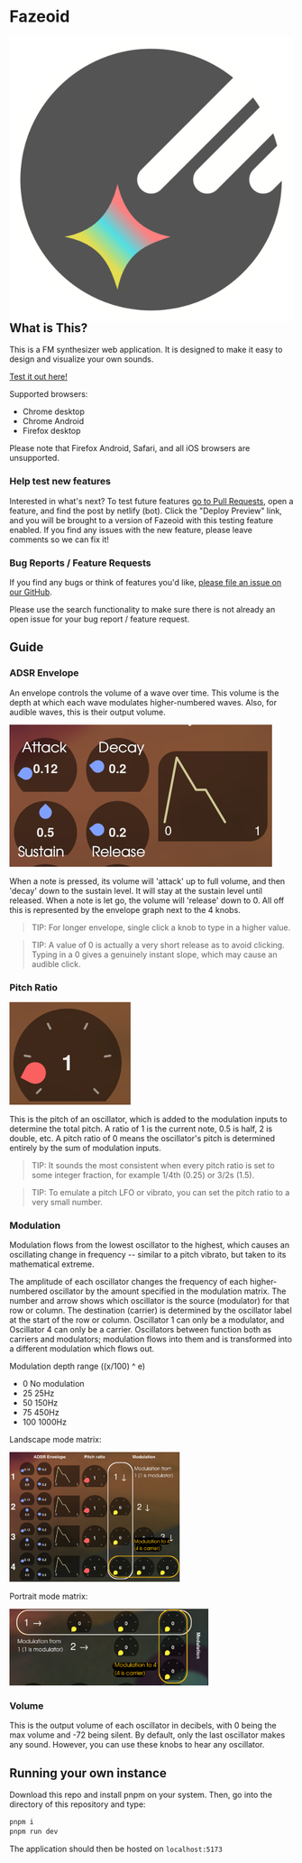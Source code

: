 # Fazeoid

<img alt=logo align=right src=/static/fazeoid.svg />

## What is This?

This is a FM synthesizer web application. It is designed to make it easy to design and visualize your own sounds.

[Test it out here!](https://fazeoid.netlify.app/)

Supported browsers:
 - Chrome desktop
 - Chrome Android
 - Firefox desktop

Please note that Firefox Android, Safari, and all iOS browsers are unsupported.

### Help test new features
Interested in what's next? To test future features [go to Pull Requests](https://github.com/bismuthsoft/fazeoid/pulls), open a feature, and find the post by netlify (bot). Click the "Deploy Preview" link, and you will be brought to a version of Fazeoid with this testing feature enabled. If you find any issues with the new feature, please leave comments so we can fix it!

### Bug Reports / Feature Requests
If you find any bugs or think of features you'd like, [please file an issue on our GitHub](https://github.com/bismuthsoft/fazeoid/issues).

Please use the search functionality to make sure there is not already an open issue for your bug report / feature request.

## Guide

### ADSR Envelope
An envelope controls the volume of a wave over time. This volume is the depth at which each wave modulates higher-numbered waves. Also, for audible waves, this is their output volume.

![](https://raw.githubusercontent.com/bismuthsoft/fazeoid/master/assets/envelopes.png)

When a note is pressed, its volume will 'attack' up to full volume, and then 'decay' down to the sustain level. It will stay at the sustain level until released. When a note is let go, the volume will 'release' down to 0. All off this is represented by the envelope graph next to the 4 knobs.

> TIP: For longer envelope, single click a knob to type in a higher value.

> TIP: A value of 0 is actually a very short release as to avoid clicking. Typing in a 0 gives a genuinely instant slope, which may cause an audible click.

### Pitch Ratio
![](https://raw.githubusercontent.com/bismuthsoft/fazeoid/master/assets/pitchratio.png)

This is the pitch of an oscillator, which is added to the modulation inputs to determine the total pitch. A ratio of 1 is the current note, 0.5 is half, 2 is double, etc. A pitch ratio of 0 means the oscillator's pitch is determined entirely by the sum of modulation inputs.

> TIP: It sounds the most consistent when every pitch ratio is set to some integer fraction, for example 1/4th (0.25) or 3/2s (1.5).

> TIP: To emulate a pitch LFO or vibrato, you can set the pitch ratio to a very small number.

### Modulation
Modulation flows from the lowest oscillator to the highest, which causes an oscillating change in frequency -- similar to a pitch vibrato, but taken to its mathematical extreme.

The amplitude of each oscillator changes the frequency of each higher-numbered oscillator by the amount specified in the modulation matrix. The number and arrow shows which oscillator is the source (modulator) for that row or column. The destination (carrier) is determined by the oscillator label at the start of the row or column. Oscillator 1 can only be a modulator, and Oscillator 4 can only be a carrier. Oscillators between function both as carriers and modulators; modulation flows into them and is transformed into a different modulation which flows out.

Modulation depth range ((x/100) ^ e)
 - 0 No modulation
 - 25 25Hz
 - 50 150Hz
 - 75 450Hz
 - 100 1000Hz

Landscape mode matrix:

<img src=https://raw.githubusercontent.com/bismuthsoft/fazeoid/master/assets/modulation2.png style="width:60%"></img>

Portrait mode matrix:

<img src=https://raw.githubusercontent.com/bismuthsoft/fazeoid/master/assets/modulation3.png style="width:70%"></img>

### Volume
This is the output volume of each oscillator in decibels, with 0 being the max volume and -72 being silent. By default, only the last oscillator makes any sound. However, you can use these knobs to hear any oscillator.

## Running your own instance

Download this repo and install pnpm on your system. Then, go into the directory of this repository and type:

```bash
pnpm i
pnpm run dev
```

The application should then be hosted on `localhost:5173`
